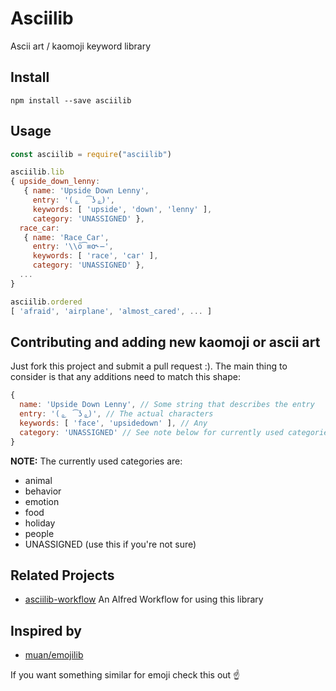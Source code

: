 # Asciilib

Ascii art / kaomoji keyword library

## Install

```
npm install --save asciilib
```

## Usage

```js
const asciilib = require("asciilib")

asciilib.lib
{ upside_down_lenny:
   { name: 'Upside Down Lenny',
     entry: '( ͜。 ͡ʖ ͜。)',
     keywords: [ 'upside', 'down', 'lenny' ],
     category: 'UNASSIGNED' },
  race_car:
   { name: 'Race Car',
     entry: '\\ō͡≡o˞̶',
     keywords: [ 'race', 'car' ],
     category: 'UNASSIGNED' },
  ...
}

asciilib.ordered
[ 'afraid', 'airplane', 'almost_cared', ... ]
```

## Contributing and adding new kaomoji or ascii art

Just fork this project and submit a pull request :). The main thing to consider is that any additions need to match this shape:

```js
{
  name: 'Upside Down Lenny', // Some string that describes the entry
  entry: '( ͜。 ͡ʖ ͜。)', // The actual characters
  keywords: [ 'face', 'upsidedown' ], // Any
  category: 'UNASSIGNED' // See note below for currently used categories
}
```

**NOTE:** The currently used categories are:

* animal
* behavior
* emotion
* food
* holiday
* people
* UNASSIGNED (use this if you're not sure)

## Related Projects

* [asciilib-workflow](https://github.com/iansinnott/asciilib-workflow) An Alfred Workflow for using this library

## Inspired by

* [muan/emojilib](https://github.com/muan/emojilib)

If you want something similar for emoji check this out ☝
